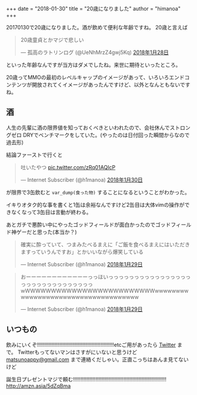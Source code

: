 +++
date = "2018-01-30"
title = "20歳になりました"
author = "himanoa"
+++

20170130で20歳になりました。酒が飲めて便利な年齢ですね。 20歳と言えば

<blockquote class="twitter-tweet" data-lang="ja"><p lang="ja" dir="ltr">20歳童貞とかマジで悲しい</p>&mdash; 孤高のラトリンログ (@UeNhMrzZ4gwj5Kq) <a href="https://twitter.com/UeNhMrzZ4gwj5Kq/status/957651894842765312?ref_src=twsrc%5Etfw">2018年1月28日</a></blockquote>

といった年齢なんですが当方はダメでしたね。来世に期待といったところ。

20歳ってMMOの最初のレベルキャップのイメージがあって、いろいろエンドコンテンツが開放されてくイメージがあったんですけど、以外となんともないですね。

## 酒

人生の先輩に酒の限界値を知っておくべきといわれたので、会社休んでストロングゼロ DRYでベンチマークをしていた。(やったのは日付回った瞬間からなので過去形)

結論ファーストで行くと
 <blockquote class="twitter-tweet" data-lang="ja"><p lang="ja" dir="ltr">吐いたやつ <a href="https://t.co/zRq01AQIcP">pic.twitter.com/zRq01AQIcP</a></p>&mdash; Internet Subscriber (@h1manoa) <a href="https://twitter.com/h1manoa/status/958208112887939072?ref_src=twsrc%5Etfw">2018年1月30日</a></blockquote>

が限界で3缶飲むと `var_dump(食った物)` することになるということがわかった。

イキりオタク的な事を書くと1缶は余裕なんですけど2缶目は大体vimの操作ができなくなって3缶目は言動が終わる。

あとガチで悪酔い中にやったゴッドフィールドが面白かったのでゴッドフィールド神ゲーだと思った(本当か？)

<blockquote class="twitter-tweet" data-lang="ja"><p lang="ja" dir="ltr">確実に酔っていて、つまみたべるまえに「ご飯を食べるまえにはいただきますっていうんですお」とかいいながら爆笑している</p>&mdash; Internet Subscriber (@h1manoa) <a href="https://twitter.com/h1manoa/status/958064698355630080?ref_src=twsrc%5Etfw">2018年1月29日</a></blockquote>

<blockquote class="twitter-tweet" data-lang="ja"><p lang="ja" dir="ltr">おーーーーーーーーーーーーっっほいっっっっっっっっっっっっっっっっっっっっっっっっっっっっっっwWWWWWWWWWWWWWWWWWWWWWWWWWwwwwwwwwwwwwwwwwwwwwwwwwwwwwwwwwwwww</p>&mdash; Internet Subscriber (@h1manoa) <a href="https://twitter.com/h1manoa/status/958070791278542850?ref_src=twsrc%5Etfw">2018年1月29日</a></blockquote>

## いつもの

飲みにいくぞ!!!!!!!!!!!!!!!!!!!!!!!!!!!!!!!!!!!!!!!!!!!!!!!!!!!!etcご用があったら [Twitter](https://twitter.com/h1manoa) まで。 Twitterもってないマンはさすがにいないと思うけど matsunoappy@gmail.com まで連絡くだしゃい。正直こっちはあんま見てないけど

誕生日プレゼントマジで頼む!!!!!!!!!!!!!!!!!!!!!!!!!!!!!!!!!!!!!!!!!!!!!!!!!!!!!!!!!!!!!!! http://amzn.asia/5dZqBma

